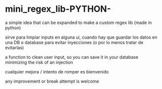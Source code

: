 # mini_regex_lib-PYTHON-
a simple idea that can be expanded to make a custom regex lib (made in python)


sirve para limpiar inputs en alguna ui, cuando hay que guardar los datos en una DB o database
para evitar inyecciones (o por lo menos tratar de evitarlas)

a function to clean user input, so you can save it in your database minimizing the risk of an injection

cualquier mejora / intento de romper es bienvenido

any improvement or break attempt is welcome
